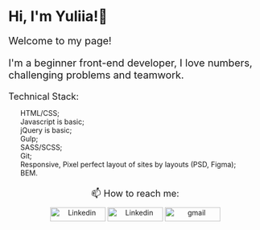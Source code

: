 <div>
  <h1>Hi, I'm Yuliia!👋</h1>
  <p style="margin: 20px 0; font-size: 20px;">Welcome to my page!</p>
  <p style="margin: 20px 0; font-size: 20px">I'm a beginner front-end developer, I love numbers, challenging problems and teamwork.</p>  
  <div style="margin: 20px 0">
   <p style="margin: 8px 0; font-size: 18px">Technical Stack:</p>
     <ul>
       <li style="list-style: none">HTML/CSS;</li>
       <li style="list-style: none">Javascript is basic;</li>
       <li style="list-style: none">jQuery is basic;</li>
       <li style="list-style: none">Gulp;</li>
       <li style="list-style: none">SASS/SCSS;</li>
       <li style="list-style: none">Git;</li>
       <li style="list-style: none">Responsive, Pixel perfect layout of sites by layouts (PSD, Figma);</li>
       <li style="list-style: none">BEM.</li>
     </ul>
  </div>
  <div align="center" style="margin: 20px 0">    
    <p style="margin: 10px 0; font-size: 18px">📫 How to reach me:</p>
    <a cursor="pointer" href=" https://www.linkedin.com/in/yliia-zaitseva/"><img width='110px' height='28px' src="https://img.shields.io/badge/LinkedIn-0077B5?style=for-the-badge&logo=linkedin&logoColor=white" alt="Linkedin"></a>
    <a cursor="pointer" href="https://t.me/yuliia_batova"><img width='110px' height='28px' src="https://img.shields.io/badge/Telegram-2CA5E0?style=for-the-badge&logo=telegram&logoColor=white" alt="Linkedin"></a>
    <a cursor="pointer" href="mailto: yuliiabatova@gmail.com"><img width='110px' height='28px' src="https://img.shields.io/badge/Gmail-D14836?style=for-the-badge&logo=gmail&logoColor=white" alt="gmail"></a>    
  </div>
</div>
